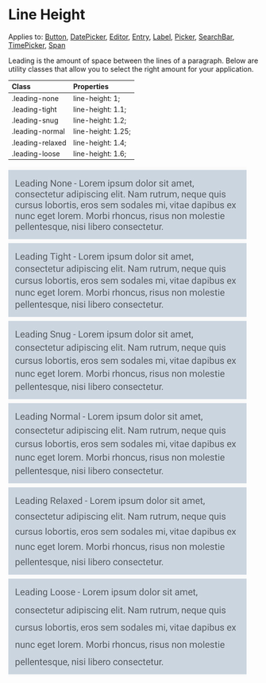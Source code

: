 # Line Height

Applies to: [Button](https://docs.microsoft.com/en-us/dotnet/api/xamarin.forms.button?view=xamarin-forms), [DatePicker](https://docs.microsoft.com/en-us/dotnet/api/xamarin.forms.datepicker?view=xamarin-forms), [Editor](https://docs.microsoft.com/en-us/dotnet/api/xamarin.forms.editor?view=xamarin-forms), [Entry](https://docs.microsoft.com/en-us/dotnet/api/xamarin.forms.entry?view=xamarin-forms), [Label](https://docs.microsoft.com/en-us/dotnet/api/xamarin.forms.layout?view=xamarin-forms), [Picker](https://docs.microsoft.com/en-us/dotnet/api/xamarin.forms.picker?view=xamarin-forms), [SearchBar](https://docs.microsoft.com/en-us/dotnet/api/xamarin.forms.searchbar?view=xamarin-forms), [TimePicker](https://docs.microsoft.com/en-us/dotnet/api/xamarin.forms.timepicker?view=xamarin-forms), [Span](https://docs.microsoft.com/en-us/dotnet/api/xamarin.forms.span?view=xamarin-forms)

Leading is the amount of space between the lines of a paragraph. Below are utility classes that allow you to select the right amount for your application.

| Class | Properties |
| :--- | :--- |
| .leading-none | line-height: 1; |
| .leading-tight | line-height: 1.1; |
| .leading-snug | line-height: 1.2; |
| .leading-normal | line-height: 1.25; |
| .leading-relaxed | line-height: 1.4; |
| .leading-loose | line-height: 1.6; |

![](../../.gitbook/assets/leading-example.jpg)

